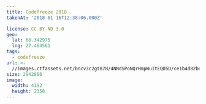 ```yaml
---
title: Codefreeze 2018
takenAt: '2018-01-16T12:38:06.000Z'

license: CC BY-ND 3.0
geo:
  lat: 68.342975
  lng: 27.464561
tags:
  - codefreeze
url: >-
  //images.ctfassets.net/bncv3c2gt878/4NNdSPoNQrHmpWuItEQ05D/ce1b4d82be087fd29cf31d1baf5b1671/codefreeze-2018_39801765201_o
size: 2942866
image:
  width: 4192
  height: 2358
---
```

